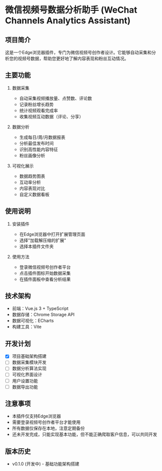 # 微信视频号数据分析助手 (WeChat Channels Analytics Assistant)

## 项目简介
这是一个Edge浏览器插件，专门为微信视频号创作者设计。它能够自动采集和分析您的视频号数据，帮助您更好地了解内容表现和粉丝互动情况。

## 主要功能
1. 数据采集
   - 自动采集视频播放量、点赞数、评论数
   - 记录粉丝增长趋势
   - 统计视频观看完成率
   - 收集视频互动数据（评论、分享）

2. 数据分析
   - 生成每日/周/月数据报表
   - 分析最佳发布时间
   - 识别高性能内容特征
   - 粉丝画像分析

3. 可视化展示
   - 数据趋势图表
   - 互动率分析
   - 内容表现对比
   - 自定义数据看板

## 使用说明
1. 安装插件
   - 在Edge浏览器中打开扩展管理页面
   - 选择"加载解压缩的扩展"
   - 选择本插件文件夹

2. 使用方法
   - 登录微信视频号创作者平台
   - 点击插件图标开始数据采集
   - 在插件面板中查看分析结果

## 技术架构
- 前端：Vue.js 3 + TypeScript
- 数据存储：Chrome Storage API
- 数据可视化：ECharts
- 构建工具：Vite

## 开发计划
- [x] 项目基础架构搭建
- [ ] 数据采集模块开发
- [ ] 数据分析算法实现
- [ ] 可视化界面设计
- [ ] 用户设置功能
- [ ] 数据导出功能

## 注意事项
- 本插件仅支持Edge浏览器
- 需要登录视频号创作者平台才能使用
- 所有数据仅保存在本地，注意定期备份
- 还未开发完成，只能实现基本功能，但不能正确爬取客户信息，可以共同开发

## 版本历史
- v0.1.0 (开发中) - 基础功能架构搭建 
